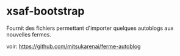 xsaf-bootstrap
==============

Fournit des fichiers permettant d'importer quelques autoblogs aux nouvelles fermes.

voir: https://github.com/mitsukarenai/ferme-autoblog
